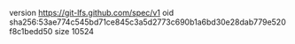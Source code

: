 version https://git-lfs.github.com/spec/v1
oid sha256:53ae774c545bd71ce845c3a5d2773c690b1a6bd30e28dab779e520f8c1bedd50
size 10524
